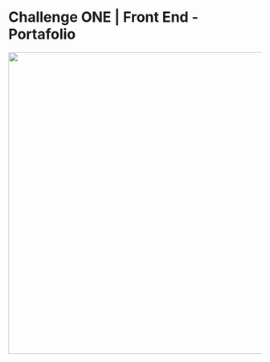 # Challenge ONE | Front End -  Portafolio

<p align="center" >
     <img width="600" heigth="600" src="https://github.com/vladortegab/Portafolio-Front-End/assets/19668894/8c87ada6-373f-4cbe-b8ef-bac8b0bd2ccc">
</p>




